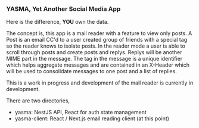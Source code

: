 ### YASMA, Yet Another Social Media App

Here is the difference, **YOU** own the data.

The concept is, this app is a mail reader with a feature to view only posts.  A
Post is an email CC'd to a user created group of friends with a special tag so the
reader knows to isolate posts.  In the reader mode a user is able to scroll through posts
and create posts and replys.  Replys will be another MIME part in the message. The tag in the message
is a unique identifier which helps aggregate messages and are contained in an X-Header which will
be used to consolidate messages to one post and a list of replies. 

This is a work in progress and development of the mail reader is currently in development.

There are two directories, 

* yasma: NestJS API, React for auth state management
* yasma-client: React / Next.js email reading client (at this point)

